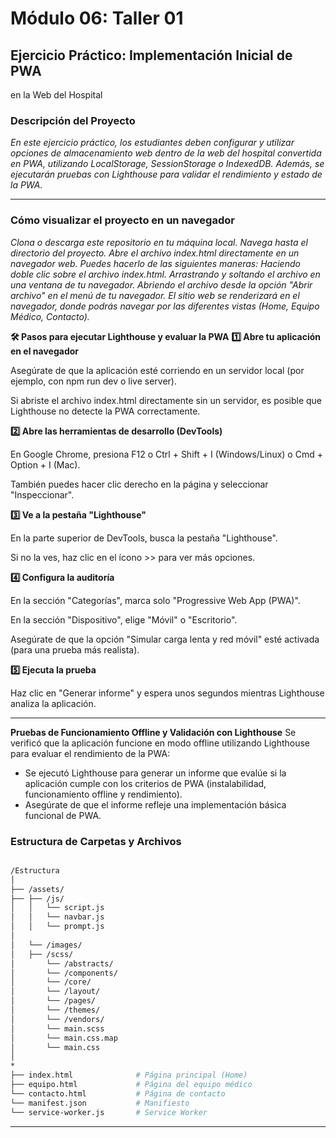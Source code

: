 
# Módulo 06: Taller 01
## Ejercicio Práctico: Implementación Inicial de PWA
en la Web del Hospital

### Descripción del Proyecto
*En este ejercicio práctico, los estudiantes deben configurar y utilizar opciones de
almacenamiento web dentro de la web del hospital convertida en PWA, utilizando
LocalStorage, SessionStorage o IndexedDB. Además, se ejecutarán pruebas con
Lighthouse para validar el rendimiento y estado de la PWA.*

---

### Cómo visualizar el proyecto en un navegador
*Clona o descarga este repositorio en tu máquina local.
Navega hasta el directorio del proyecto.
Abre el archivo index.html directamente en un navegador web. Puedes hacerlo de las siguientes maneras:
Haciendo doble clic sobre el archivo index.html.
Arrastrando y soltando el archivo en una ventana de tu navegador.
Abriendo el archivo desde la opción "Abrir archivo" en el menú de tu navegador.
El sitio web se renderizará en el navegador, donde podrás navegar por las diferentes vistas (Home, Equipo Médico, Contacto).*

**🛠 Pasos para ejecutar Lighthouse y evaluar la PWA**
**1️⃣ Abre tu aplicación en el navegador**

Asegúrate de que la aplicación esté corriendo en un servidor local (por ejemplo, con npm run dev o live server).

Si abriste el archivo index.html directamente sin un servidor, es posible que Lighthouse no detecte la PWA correctamente.

**2️⃣ Abre las herramientas de desarrollo (DevTools)**

En Google Chrome, presiona F12 o Ctrl + Shift + I (Windows/Linux) o Cmd + Option + I (Mac).

También puedes hacer clic derecho en la página y seleccionar "Inspeccionar".

**3️⃣ Ve a la pestaña "Lighthouse"**

En la parte superior de DevTools, busca la pestaña "Lighthouse".

Si no la ves, haz clic en el ícono >> para ver más opciones.

**4️⃣ Configura la auditoría**

En la sección "Categorías", marca solo "Progressive Web App (PWA)".

En la sección "Dispositivo", elige "Móvil" o "Escritorio".

Asegúrate de que la opción "Simular carga lenta y red móvil" esté activada (para una prueba más realista).

**5️⃣ Ejecuta la prueba**

Haz clic en "Generar informe" y espera unos segundos mientras Lighthouse analiza la aplicación.

---

**Pruebas de Funcionamiento Offline y Validación con Lighthouse**
Se verificó que la aplicación funcione en modo offline utilizando Lighthouse para evaluar
el rendimiento de la PWA:
- Se ejecutó Lighthouse para generar un informe que evalúe si la aplicación cumple
con los criterios de PWA (instalabilidad, funcionamiento offline y rendimiento).
- Asegúrate de que el informe refleje una implementación básica funcional de
PWA.

### Estructura de Carpetas y Archivos
```bash

/Estructura
│
├── /assets/
├── ├── /js/
│   │   └── script.js
│   │   └── navbar.js
│   │   └── prompt.js
│
│   └── /images/ 
│   ├── /scss/
│       └── /abstracts/  
│       └── /components/  
│       └── /core/
│       └── /layout/
│       └── /pages/
│       └── /themes/
│       └── /vendors/    
│       └── main.scss 
│       └── main.css.map
│       └── main.css
│ 
*
├── index.html              # Página principal (Home)
├── equipo.html             # Página del equipo médico
└── contacto.html           # Página de contacto
└── manifest.json           # Manifiesto
└── service-worker.js       # Service Worker

```

---

